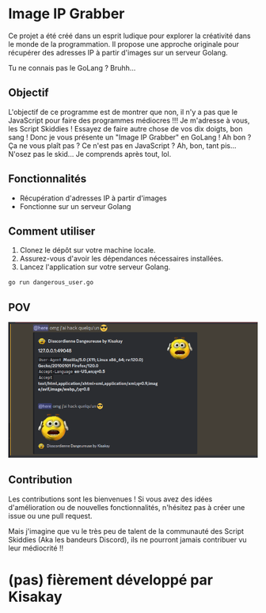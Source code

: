 # Image IP Grabber

Ce projet a été créé dans un esprit ludique pour explorer la créativité dans le monde de la programmation. Il propose une approche originale pour récupérer des adresses IP à partir d'images sur un serveur Golang.

Tu ne connais pas le GoLang ? Bruhh...

## Objectif

L'objectif de ce programme est de montrer que non, il n'y a pas que le JavaScript pour faire des programmes médiocres !!! Je m'adresse à vous, les Script Skiddies ! Essayez de faire autre chose de vos dix doigts, bon sang ! Donc je vous présente un "Image IP Grabber" en GoLang ! Ah bon ? Ça ne vous plaît pas ?
Ce n'est pas en JavaScript ? Ah, bon, tant pis... N'osez pas le skid... Je comprends après tout, lol.

## Fonctionnalités

- Récupération d'adresses IP à partir d'images
- Fonctionne sur un serveur Golang

## Comment utiliser

1. Clonez le dépôt sur votre machine locale.
2. Assurez-vous d'avoir les dépendances nécessaires installées.
3. Lancez l'application sur votre serveur Golang.

```bash
go run dangerous_user.go
```

## POV
![tgl_bandeur_de_merde](./imgs/pov.png)

## Contribution

Les contributions sont les bienvenues ! Si vous avez des idées d'amélioration ou de nouvelles fonctionnalités, n'hésitez pas à créer une issue ou une pull request.

Mais j'imagine que vu le très peu de talent de la communauté des Script Skiddies (Aka les bandeurs Discord), ils ne pourront jamais contribuer vu leur médiocrité !!

# (pas) fièrement développé par Kisakay